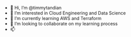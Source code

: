 - 👋 Hi, I’m @timmytandian
- 👀 I’m interested in Cloud Engineering and Data Science
- 🌱 I’m currently learning AWS and Terraform
- 💞️ I’m looking to collaborate on my learning process
- 📫 

<!---
timmytandian/timmytandian is a ✨ special ✨ repository because its `README.md` (this file) appears on your GitHub profile.
You can click the Preview link to take a look at your changes.
--->
